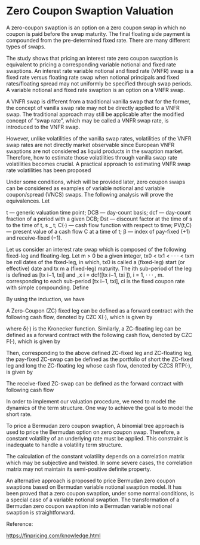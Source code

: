 # Zero Coupon Swaption Valuation

A zero-coupon swaption is an option on a zero coupon swap in which no coupon is paid before the swap maturity. The final floating side payment is compounded from the pre-determined fixed rate. There are many different types of swaps.

The study shows that pricing an interest rate zero coupon swaption is equivalent to pricing a corresponding variable notional and fixed rate swaptions. An interest rate variable notional and fixed rate (VNFR) swap is a fixed rate versus floating rate swap when notional principals and fixed rates/floating spread may not uniformly be specified through swap periods. A variable notional and fixed rate swaption is an option on a VNFR swap.

A VNFR swap is different from a traditional vanilla swap that for the former, the concept of vanilla swap rate may not be directly applied to a VNFR swap. The traditional approach may still be applicable after the modified concept of “swap rate”, which may be called a VNFR swap rate, is introduced to the VNFR swap. 

However, unlike volatilities of the vanilla swap rates, volatilities of the VNFR swap rates
are not directly market observable since European VNFR swaptions are not considered as liquid products in the swaption market. Therefore, how to estimate those volatilities through vanilla swap rate volatilities becomes crucial. A practical approach to estimating VNFR swap rate volatilities has been proposed

Under some conditions, which will be provided later, zero coupon swaps can be considered as examples of variable notional and variable coupon/spread (VNCS) swaps. The following analysis will prove the equivalences. Let

t — generic valuation time point;
DCB — day-count basis;
dcf — day-count fraction of a period with a given DCB;
Dst — discount factor at the time of s to the time of t, s _ t;
C(·) — cash flow function with respect to time;
PV(t,C) — present value of a cash flow C at a time of t;
β — index of pay-fixed (+1) and receive-fixed (−1).

Let us consider an interest rate swap which is composed of the following fixed-leg and floating-leg. Let m > 0 be a given integer, tx0 < tx1 < · · · < txm be roll dates of the fixed-leg, in which, tx0 is called a (fixed-leg) start (or effective) date and tx m a (fixed-leg) maturity. The ith sub-period of the leg is defined as [tx i−1, txi] and _x i = dcf([tx i−1, txi ]), i = 1, · · · , m.  corresponding to each sub-period [tx i−1, txi], ci is the fixed coupon rate with simple compounding. Define

 

By using the induction, we have

 

A Zero-Coupon (ZC) fixed leg can be defined as a forward contract with the following cash flow,
denoted by CZC X(·), which is given by

 

where δ(·) is the Kronecker function. Similarly, a ZC-floating leg can be defined as a forward contract with the following cash flow, denoted by CZC F(·), which is given by

 

Then, corresponding to the above defined ZC-fixed leg and ZC-floating leg, the pay-fixed ZC-swap can be defined as the portfolio of short the ZC-fixed leg and long the ZC-floating leg whose cash flow, denoted by CZCS RTP(·), is given by

 

The receive-fixed ZC-swap can be defined as the forward contract with following cash flow

 

In order to implement our valuation procedure, we need to model the dynamics of the term structure. One way to achieve the goal is to model the short rate. 

To price a Bermudan zero coupon swaption, A binomial tree approach is used to price the Bermudan option on zero coupon swap. Therefore, a constant volatility of an underlying rate must be applied. This constraint is inadequate to handle a volatility term structure.

The calculation of the constant volatility depends on a correlation matrix which may be subjective and twisted. In some severe cases, the correlation matrix may not maintain its semi-positive definite property.

An alternative approach is proposed to price Bermudan zero coupon swaptions based on Bermudan variable notional swaption model. It has been proved that a zero coupon swaption, under some normal conditions, is a special case of a variable notional swaption. The transformation of a Bermudan zero coupon swaption into a Bermudan variable notional swaption is straightforward.

Reference:

https://finpricing.com/knowledge.html

